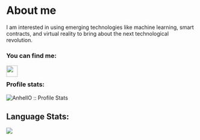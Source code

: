 <h1 align="left">About me</h1>

<p align="left">    I am interested in using emerging technologies like machine learning, smart contracts, and virtual reality to bring about the next technological revolution.<p>


<h3 align="left">You can find me:</h3>


<a href="https://www.linkedin.com/in/john-miner-61b95618a/">
  <img align="left" src="https://www.vectorlogo.zone/logos/linkedin/linkedin-icon.svg" height="30" width="30">
</a>
<br>

<h3 align="left">Profile stats:</h3>

<p align="left"><img src="https://github-readme-stats.vercel.app/api?username=JohnminerIv&show_icons=true&theme=synthwave" alt="AnhellO :: Profile Stats" /></p>

<h2 align="left">Language Stats:</h2>

<p align="left"><img src="https://github-readme-stats.vercel.app/api/top-langs/?username=JohnminerIv&langs_count=10&theme=tokyonight&layout=compact" /></p>
